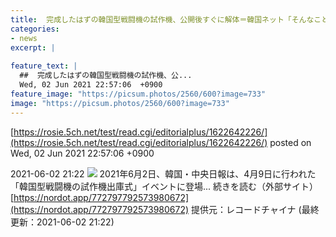 ```yaml
---
title:  完成したはずの韓国型戦闘機の試作機、公開後すぐに解体＝韓国ネット「そんなこともある」「見えのために…」  
categories:
- news
excerpt: |
  
feature_text: |
  ##  完成したはずの韓国型戦闘機の試作機、公...
  Wed, 02 Jun 2021 22:57:06  +0900
feature_image: "https://picsum.photos/2560/600?image=733"
image: "https://picsum.photos/2560/600?image=733"
---
```


[https://rosie.5ch.net/test/read.cgi/editorialplus/1622642226/](https://rosie.5ch.net/test/read.cgi/editorialplus/1622642226/)
posted on Wed, 02 Jun 2021 22:57:06  +0900

<!--more-->

2021-06-02 21:22 ![](https://contents.oricon.co.jp/upimg/article/3/1534/1534173/detail/img400/ef9f83f105cd90c0b46a3ec0ff7e8f0d0b2f814e74f7c63abdcd168aad263dd7.jpg) 2021年6月2日、韓国・中央日報は、4月9日に行われた「韓国型戦闘機の試作機出庫式」イベントに登場... 続きを読む（外部サイト） [https://nordot.app/772797792573980672](https://nordot.app/772797792573980672) 提供元：レコードチャイナ (最終更新：2021-06-02 21:22)

